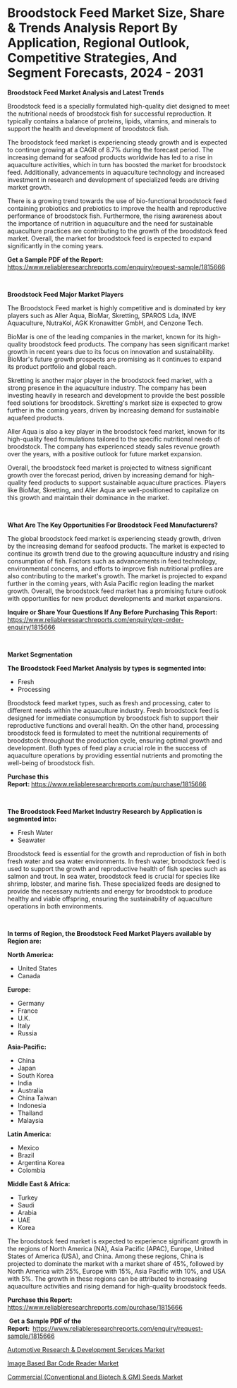 <p><h1>Broodstock Feed Market Size, Share & Trends Analysis Report By Application, Regional Outlook, Competitive Strategies, And Segment Forecasts, 2024 - 2031</h1></p><p><strong>Broodstock Feed Market Analysis and Latest Trends</strong></p>
<p><p>Broodstock feed is a specially formulated high-quality diet designed to meet the nutritional needs of broodstock fish for successful reproduction. It typically contains a balance of proteins, lipids, vitamins, and minerals to support the health and development of broodstock fish.</p><p>The broodstock feed market is experiencing steady growth and is expected to continue growing at a CAGR of 8.7% during the forecast period. The increasing demand for seafood products worldwide has led to a rise in aquaculture activities, which in turn has boosted the market for broodstock feed. Additionally, advancements in aquaculture technology and increased investment in research and development of specialized feeds are driving market growth.</p><p>There is a growing trend towards the use of bio-functional broodstock feed containing probiotics and prebiotics to improve the health and reproductive performance of broodstock fish. Furthermore, the rising awareness about the importance of nutrition in aquaculture and the need for sustainable aquaculture practices are contributing to the growth of the broodstock feed market. Overall, the market for broodstock feed is expected to expand significantly in the coming years.</p></p>
<p><strong>Get a Sample PDF of the Report:&nbsp;</strong> <a href="https://www.reliableresearchreports.com/enquiry/request-sample/1815666">https://www.reliableresearchreports.com/enquiry/request-sample/1815666</a></p>
<p>&nbsp;</p>
<p><strong>Broodstock Feed Major Market Players</strong></p>
<p><p>The Broodstock Feed market is highly competitive and is dominated by key players such as Aller Aqua, BioMar, Skretting, SPAROS Lda, INVE Aquaculture, NutraKol, AGK Kronawitter GmbH, and Cenzone Tech.</p><p>BioMar is one of the leading companies in the market, known for its high-quality broodstock feed products. The company has seen significant market growth in recent years due to its focus on innovation and sustainability. BioMar's future growth prospects are promising as it continues to expand its product portfolio and global reach.</p><p>Skretting is another major player in the broodstock feed market, with a strong presence in the aquaculture industry. The company has been investing heavily in research and development to provide the best possible feed solutions for broodstock. Skretting's market size is expected to grow further in the coming years, driven by increasing demand for sustainable aquafeed products.</p><p>Aller Aqua is also a key player in the broodstock feed market, known for its high-quality feed formulations tailored to the specific nutritional needs of broodstock. The company has experienced steady sales revenue growth over the years, with a positive outlook for future market expansion.</p><p>Overall, the broodstock feed market is projected to witness significant growth over the forecast period, driven by increasing demand for high-quality feed products to support sustainable aquaculture practices. Players like BioMar, Skretting, and Aller Aqua are well-positioned to capitalize on this growth and maintain their dominance in the market.</p></p>
<p>&nbsp;</p>
<p><strong>What Are The Key Opportunities For Broodstock Feed Manufacturers?</strong></p>
<p><p>The global broodstock feed market is experiencing steady growth, driven by the increasing demand for seafood products. The market is expected to continue its growth trend due to the growing aquaculture industry and rising consumption of fish. Factors such as advancements in feed technology, environmental concerns, and efforts to improve fish nutritional profiles are also contributing to the market's growth. The market is projected to expand further in the coming years, with Asia Pacific region leading the market growth. Overall, the broodstock feed market has a promising future outlook with opportunities for new product developments and market expansions.</p></p>
<p><strong>Inquire or Share Your Questions If Any Before Purchasing This Report:</strong> <a href="https://www.reliableresearchreports.com/enquiry/pre-order-enquiry/1815666">https://www.reliableresearchreports.com/enquiry/pre-order-enquiry/1815666</a></p>
<p>&nbsp;</p>
<p><strong>Market Segmentation</strong></p>
<p><strong>The Broodstock Feed Market Analysis by types is segmented into:</strong></p>
<p><ul><li>Fresh</li><li>Processing</li></ul></p>
<p><p>Broodstock feed market types, such as fresh and processing, cater to different needs within the aquaculture industry. Fresh broodstock feed is designed for immediate consumption by broodstock fish to support their reproductive functions and overall health. On the other hand, processing broodstock feed is formulated to meet the nutritional requirements of broodstock throughout the production cycle, ensuring optimal growth and development. Both types of feed play a crucial role in the success of aquaculture operations by providing essential nutrients and promoting the well-being of broodstock fish.</p></p>
<p><strong>Purchase this Report:&nbsp;</strong><a href="https://www.reliableresearchreports.com/purchase/1815666">https://www.reliableresearchreports.com/purchase/1815666</a></p>
<p>&nbsp;</p>
<p><strong>The Broodstock Feed Market Industry Research by Application is segmented into:</strong></p>
<p><ul><li>Fresh Water</li><li>Seawater</li></ul></p>
<p><p>Broodstock feed is essential for the growth and reproduction of fish in both fresh water and sea water environments. In fresh water, broodstock feed is used to support the growth and reproductive health of fish species such as salmon and trout. In sea water, broodstock feed is crucial for species like shrimp, lobster, and marine fish. These specialized feeds are designed to provide the necessary nutrients and energy for broodstock to produce healthy and viable offspring, ensuring the sustainability of aquaculture operations in both environments.</p></p>
<p>&nbsp;</p>
<p><strong>In terms of Region, the Broodstock Feed Market Players available by Region are:</strong></p>
<p>
    <p> <strong> North America: </strong>
        <ul>
            <li>United States</li>
            <li>Canada</li>
        </ul>
        </p> 
    <p> <strong> Europe: </strong>
        <ul>
            <li>Germany</li>
            <li>France</li>
            <li>U.K.</li>
            <li>Italy</li>
            <li>Russia</li>
        </ul>
        </p> 
    <p> <strong> Asia-Pacific: </strong>
        <ul>
            <li>China</li>
            <li>Japan</li>
            <li>South Korea</li>
            <li>India</li>
            <li>Australia</li>
            <li>China Taiwan</li>
            <li>Indonesia</li>
            <li>Thailand</li>
            <li>Malaysia</li>
        </ul>
        </p> 
    <p> <strong> Latin America: </strong>
        <ul>
            <li>Mexico</li>
            <li>Brazil</li>
            <li>Argentina Korea</li>
            <li>Colombia</li>
        </ul>
        </p> 
    <p> <strong> Middle East & Africa: </strong>
        <ul>
            <li>Turkey</li>
            <li>Saudi</li>
            <li>Arabia</li>
            <li>UAE</li>
            <li>Korea</li>
        </ul>
    </p>
    </p>
<p><p>The broodstock feed market is expected to experience significant growth in the regions of North America (NA), Asia Pacific (APAC), Europe, United States of America (USA), and China. Among these regions, China is projected to dominate the market with a market share of 45%, followed by North America with 25%, Europe with 15%, Asia Pacific with 10%, and USA with 5%. The growth in these regions can be attributed to increasing aquaculture activities and rising demand for high-quality broodstock feeds.</p></p>
<p><strong>Purchase this Report: </strong><a href="https://www.reliableresearchreports.com/purchase/1815666">https://www.reliableresearchreports.com/purchase/1815666</a></p>
<p>&nbsp;<strong>Get a Sample PDF of the Report:&nbsp;&nbsp;</strong><a href="https://www.reliableresearchreports.com/enquiry/request-sample/1815666">https://www.reliableresearchreports.com/enquiry/request-sample/1815666</a></p>
<p><strong></strong></p>
<p><p><a href="https://view.publitas.com/reportprime-1/automotive-research-development-services-market-growth-market-trends-covid-19-impact-and-forecasts-for-period-from-2024-2031/">Automotive Research & Development Services Market</a></p><p><a href="https://view.publitas.com/reportprime-1/image-based-bar-code-reader-market-furnish-information-about-market-size-market-share-market-dynamics-and-projections-spanning-from-2024-to-2031/">Image Based Bar Code Reader Market</a></p><p><a href="https://view.publitas.com/reportprime-1/global-commercial-conventional-and-biotech-gm-seeds-market-by-types-applications-and-major-players-with-regional-growth-rate-analysis-and-development-situation-from-2024-to-2031/">Commercial (Conventional and Biotech & GM) Seeds Market</a></p></p>